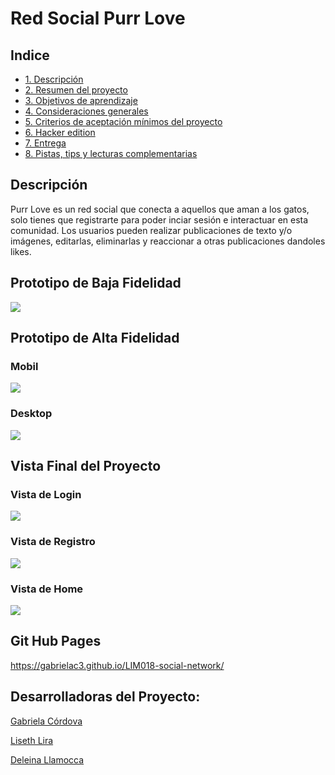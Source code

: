 # Red Social Purr Love
## Indice
* [1. Descripción](#id1)
* [2. Resumen del proyecto](#2-resumen-del-proyecto)
* [3. Objetivos de aprendizaje](#3-objetivos-de-aprendizaje)
* [4. Consideraciones generales](#4-consideraciones-generales)
* [5. Criterios de aceptación mínimos del proyecto](#5-criterios-de-aceptación-mínimos-del-proyecto)
* [6. Hacker edition](#6-hacker-edition)
* [7. Entrega](#7-entrega)
* [8. Pistas, tips y lecturas complementarias](#8-pistas-tips-y-lecturas-complementarias)


## Descripción <a name="id1"></a>
Purr Love es un red social que conecta a aquellos que aman a los gatos, solo tienes que registrarte para poder inciar sesión e interactuar en esta comunidad.
Los usuarios pueden realizar publicaciones de texto y/o imágenes, editarlas, eliminarlas y reaccionar a otras publicaciones dandoles likes.

## Prototipo de Baja Fidelidad
![](https://github.com/GabrielaC3/LIM018-social-network/blob/main/src/image/Prototipo%20de%20Baja%20Fidelidad.PNG)

## Prototipo de Alta Fidelidad
### Mobil
![](https://github.com/GabrielaC3/LIM018-social-network/blob/main/src/image/Prototipo%20de%20Alta%20Fidelidad%20Mobil.PNG)
### Desktop
![](https://github.com/GabrielaC3/LIM018-social-network/blob/main/src/image/Prototipo%20de%20Alta%20Fidelidad%20Desktop.PNG)

## Vista Final del Proyecto
### Vista de Login
![](https://github.com/GabrielaC3/LIM018-social-network/blob/main/src/image/Vista%20de%20Login.PNG)
### Vista de Registro
![](https://github.com/GabrielaC3/LIM018-social-network/blob/main/src/image/Vista%20de%20Registro.PNG)
### Vista de Home
![](https://github.com/GabrielaC3/LIM018-social-network/blob/main/src/image/Vista%20de%20Home.PNG)

## Git Hub Pages
https://gabrielac3.github.io/LIM018-social-network/


## Desarrolladoras del Proyecto:
[Gabriela Córdova](https://github.com/GabrielaC3)

[Liseth Lira](https://github.com/LisethLira)

[Deleina Llamocca ](https://github.com/Deleina)

